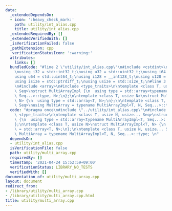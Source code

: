 ```yaml
---
data:
  _extendedDependsOn:
  - icon: ':heavy_check_mark:'
    path: utility/int_alias.cpp
    title: utility/int_alias.cpp
  _extendedRequiredBy: []
  _extendedVerifiedWith: []
  _isVerificationFailed: false
  _pathExtension: cpp
  _verificationStatusIcon: ':warning:'
  attributes:
    links: []
  bundledCode: "#line 2 \"utility/int_alias.cpp\"\n#include <cstdint>\n#include <cstddef>\n\
    \nusing i32 = std::int32_t;\nusing u32 = std::uint32_t;\nusing i64 = std::int64_t;\n\
    using u64 = std::uint64_t;\nusing i128 = __int128_t;\nusing u128 = __uint128_t;\n\
    using isize = std::ptrdiff_t;\nusing usize = std::size_t;\n#line 3 \"utility/multi_array.cpp\"\
    \n#include <array>\n#include <type_traits>\n\ntemplate <class T, usize N, usize...\
    \ Seq>\nstruct MultiArrayImpl {\n  using type = std::array<typename MultiArrayImpl<T,\
    \ Seq...>::type, N>;\n};\n\ntemplate <class T, usize N>\nstruct MultiArrayImpl<T,\
    \ N> {\n  using type = std::array<T, N>;\n};\n\ntemplate <class T, usize N, usize...\
    \ Seq>\nusing MultiArray = typename MultiArrayImpl<T, N, Seq...>::type; \n"
  code: "#pragma once\n#include \"../utility/int_alias.cpp\"\n#include <array>\n#include\
    \ <type_traits>\n\ntemplate <class T, usize N, usize... Seq>\nstruct MultiArrayImpl\
    \ {\n  using type = std::array<typename MultiArrayImpl<T, Seq...>::type, N>;\n\
    };\n\ntemplate <class T, usize N>\nstruct MultiArrayImpl<T, N> {\n  using type\
    \ = std::array<T, N>;\n};\n\ntemplate <class T, usize N, usize... Seq>\nusing\
    \ MultiArray = typename MultiArrayImpl<T, N, Seq...>::type; \n"
  dependsOn:
  - utility/int_alias.cpp
  isVerificationFile: false
  path: utility/multi_array.cpp
  requiredBy: []
  timestamp: '2021-04-24 15:52:59+09:00'
  verificationStatus: LIBRARY_NO_TESTS
  verifiedWith: []
documentation_of: utility/multi_array.cpp
layout: document
redirect_from:
- /library/utility/multi_array.cpp
- /library/utility/multi_array.cpp.html
title: utility/multi_array.cpp
---
```

